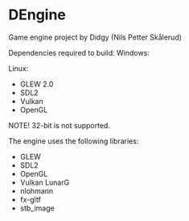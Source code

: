 # DEngine

Game engine project by Didgy (Nils Petter Skålerud)

Dependencies required to build:
Windows:

Linux:
* GLEW 2.0
* SDL2
* Vulkan
* OpenGL

NOTE! 32-bit is not supported.


The engine uses the following libraries:
* GLEW
* SDL2
* OpenGL
* Vulkan LunarG
* nlohmann
* fx-gltf
* stb_image